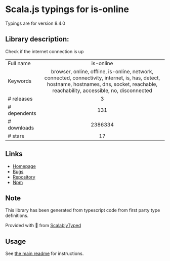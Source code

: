 
# Scala.js typings for is-online

Typings are for version 8.4.0

## Library description:
Check if the internet connection is up

|                    |                 |
| ------------------ | :-------------: |
| Full name          | is-online |
| Keywords           | browser, online, offline, is-online, network, connected, connectivity, internet, is, has, detect, hostname, hostnames, dns, socket, reachable, reachability, accessible, no, disconnected |
| # releases         | 3 |
| # dependents       | 131 |
| # downloads        | 2386334 |
| # stars            | 17 |

## Links
- [Homepage](https://github.com/sindresorhus/is-online#readme)
- [Bugs](https://github.com/sindresorhus/is-online/issues)
- [Repository](https://github.com/sindresorhus/is-online)
- [Npm](https://www.npmjs.com/package/is-online)
    


## Note
This library has been generated from typescript code from first party type definitions.

Provided with :purple_heart: from [ScalablyTyped](https://github.com/oyvindberg/ScalablyTyped)

## Usage
See [the main readme](../../readme.md) for instructions.



